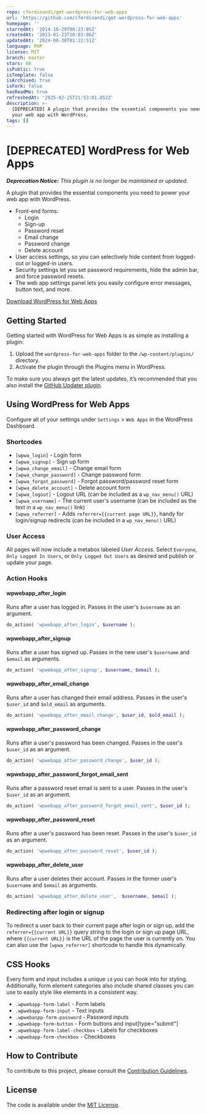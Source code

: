 ```yaml
---
repo: cferdinandi/gmt-wordpress-for-web-apps
url: 'https://github.com/cferdinandi/gmt-wordpress-for-web-apps'
homepage: ''
starredAt: '2014-10-29T08:23:05Z'
createdAt: '2013-01-23T20:03:06Z'
updatedAt: '2024-08-30T01:22:51Z'
language: PHP
license: MIT
branch: master
stars: 66
isPublic: true
isTemplate: false
isArchived: true
isFork: false
hasReadMe: true
refreshedAt: '2025-02-25T21:53:01.852Z'
description: >-
  [DEPRECATED] A plugin that provides the essential components you need to power
  your web app with WordPress.
tags: []
---
```


# [DEPRECATED] WordPress for Web Apps

*__Deprecation Notice:__ This plugin is no longer be maintained or updated.*

A plugin that provides the essential components you need to power your web app with WordPress.

- Front-end forms:
	- Login
	- Sign-up
	- Password reset
	- Email change
	- Password change
	- Delete account
- User access settings, so you can selectively hide content from logged-out or logged-in users.
- Security settings let you set password requirements, hide the admin bar, and force password resets.
- The web app settings panel lets you easily configure error messages, button text, and more.

[Download WordPress for Web Apps](https://github.com/cferdinandi/wordpress-for-web-apps/archive/master.zip)



## Getting Started

Getting started with WordPress for Web Apps is as simple as installing a plugin:

1. Upload the `wordpress-for-web-apps` folder to the `/wp-content/plugins/` directory.
2. Activate the plugin through the Plugins menu in WordPress.

To make sure you always get the latest updates, it’s recommended that you also install the [GitHub Updater plugin](https://github.com/afragen/github-updater).



## Using WordPress for Web Apps

Configure all of your settings under `Settings` > `Web Apps` in the WordPress Dashboard.

### Shortcodes

- `[wpwa_login]` - Login form
- `[wpwa_signup]` - Sign up form
- `[wpwa_change_email]` - Change email form
- `[wpwa_change_password]` - Change password form
- `[wpwa_forgot_password]` - Forgot password/password reset form
- `[wpwa_delete_account]` - Delete account form
- `[wpwa_logout]` - Logout URL (can be included as a `wp_nav_menu()` URL)
- `[wpwa_username]` - The current user's username (can be included as the text in a `wp_nav_menu()` link)
- `[wpwa_referrer]` - Adds `referrer={{current page URL}}`, handy for login/signup redirects (can be included in a `wp_nav_menu()` URL)

### User Access

All pages will now include a metabox labeled *User Access*. Select `Everyone`, `Only Logged In Users`, or `Only Logged Out Users` as desired and publish or update your page.

### Action Hooks

#### wpwebapp_after_login

Runs after a user has logged in. Passes in the user's `$username` as an argument.

```php
do_action( 'wpwebapp_after_login', $username );
```

#### wpwebapp_after_signup

Runs after a user has signed up. Passes in the new user's `$username` and `$email` as arguments.

```php
do_action( 'wpwebapp_after_signup', $username, $email );
```

#### wpwebapp_after_email_change

Runs after a user has changed their email address. Passes in the user's `$user_id` and `$old_email` as arguments.

```php
do_action( 'wpwebapp_after_email_change', $user_id, $old_email );
```

#### wpwebapp_after_password_change

Runs after a user's password has been changed. Passes in the user's `$user_id` as an argument.

```php
do_action( 'wpwebapp_after_password_change', $user_id );
```

#### wpwebapp_after_password_forgot_email_sent

Runs after a password reset email is sent to a user. Passes in the user's `$user_id` as an argument.

```php
do_action( 'wpwebapp_after_password_forgot_email_sent', $user_id );
```

#### wpwebapp_after_password_reset

Runs after a user's password has been reset. Passes in the user's `$user_id` as an argument.

```php
do_action( 'wpwebapp_after_password_reset', $user_id );
```

#### wpwebapp_after_delete_user

Runs after a user deletes their account. Passes in the former user's `$username` and `$email` as arguments.

```php
do_action( 'wpwebapp_after_delete_user',  $username, $email );
```

### Redirecting after login or signup

To redirect a user back to their current page after login or sign up, add the `referrer={{current URL}}` query string to the login or sign up page URL, where `{{current URL}}` is the URL of the page the user is currently on. You can also use the `[wpwa_referrer]` shortcode to handle this dynamically.



## CSS Hooks

Every form and input includes a unique `id` you can hook into for styling. Additionally, form element categories also include shared classes you can use to easily style like elements in a consistent way.

- `.wpwebapp-form-label` - Form labels
- `.wpwebapp-form-input` - Text inputs
- `.wpwebaspp-form-password` - Password inputs
- `.wpwebapp-form-button` - Form buttons and input[type="submit"]
- `.wpwebapp-form-label-checkbox` - Labels for checkboxes
- `.wpwebapp-form-checkbox` - Checkboxes



## How to Contribute

To contribute to this project, please consult the [Contribution Guidelines](CONTRIBUTING.md).



## License

The code is available under the [MIT License](LICENSE.md).
